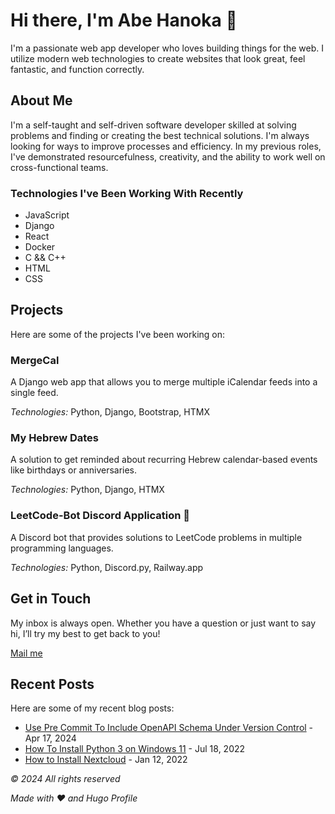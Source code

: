 # Hi there, I'm Abe Hanoka 👋

I'm a passionate web app developer who loves building things for the web. I utilize modern web technologies to create websites that look great, feel fantastic, and function correctly.

## About Me

I'm a self-taught and self-driven software developer skilled at solving problems and finding or creating the best technical solutions. I'm always looking for ways to improve processes and efficiency. In my previous roles, I've demonstrated resourcefulness, creativity, and the ability to work well on cross-functional teams.

### Technologies I've Been Working With Recently

- JavaScript
- Django
- React
- Docker
- C && C++
- HTML
- CSS

## Projects

Here are some of the projects I've been working on:

### MergeCal

A Django web app that allows you to merge multiple iCalendar feeds into a single feed.

*Technologies:* Python, Django, Bootstrap, HTMX

### My Hebrew Dates

A solution to get reminded about recurring Hebrew calendar-based events like birthdays or anniversaries.

*Technologies:* Python, Django, HTMX

### LeetCode-Bot Discord Application 🤖

A Discord bot that provides solutions to LeetCode problems in multiple programming languages.

*Technologies:* Python, Discord.py, Railway.app

## Get in Touch

My inbox is always open. Whether you have a question or just want to say hi, I’ll try my best to get back to you!

[Mail me](mailto:your-email@example.com)

## Recent Posts

Here are some of my recent blog posts:

- [Use Pre Commit To Include OpenAPI Schema Under Version Control](https://habet.dev/posts/use-pre-commit-to-include-openapi-schema-under-version-control/) - Apr 17, 2024
- [How To Install Python 3 on Windows 11](https://habet.dev/posts/how-to-install-python-3-on-windows-11/) - Jul 18, 2022
- [How to Install Nextcloud](https://habet.dev/posts/how-to-install-nextcloud/) - Jan 12, 2022

*© 2024 All rights reserved*

*Made with ❤ and Hugo Profile*
